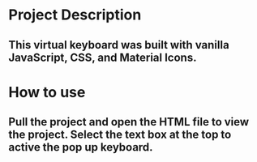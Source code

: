 <h1>Project Description</h1>
<h2>This virtual keyboard was built with vanilla JavaScript, CSS, and Material Icons.</h2>

<h1>How to use</h1>
<h2>Pull the project and open the HTML file to view the project. Select the text box at the top to active the pop up keyboard.</h2>
